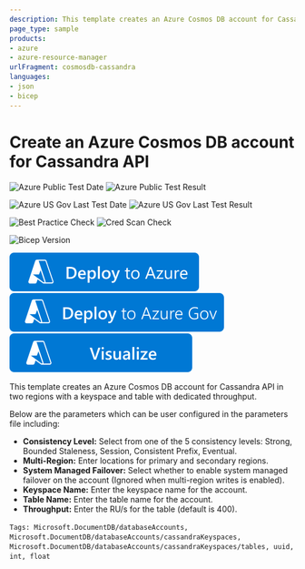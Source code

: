 ```yaml
---
description: This template creates an Azure Cosmos DB account for Cassandra API in two regions with a keyspace and table with dedicated throughput.
page_type: sample
products:
- azure
- azure-resource-manager
urlFragment: cosmosdb-cassandra
languages:
- json
- bicep
---
```

# Create an Azure Cosmos DB account for Cassandra API

![Azure Public Test Date](https://azurequickstartsservice.blob.core.windows.net/badges/quickstarts/microsoft.documentdb/cosmosdb-cassandra/PublicLastTestDate.svg)
![Azure Public Test Result](https://azurequickstartsservice.blob.core.windows.net/badges/quickstarts/microsoft.documentdb/cosmosdb-cassandra/PublicDeployment.svg)

![Azure US Gov Last Test Date](https://azurequickstartsservice.blob.core.windows.net/badges/quickstarts/microsoft.documentdb/cosmosdb-cassandra/FairfaxLastTestDate.svg)
![Azure US Gov Last Test Result](https://azurequickstartsservice.blob.core.windows.net/badges/quickstarts/microsoft.documentdb/cosmosdb-cassandra/FairfaxDeployment.svg)

![Best Practice Check](https://azurequickstartsservice.blob.core.windows.net/badges/quickstarts/microsoft.documentdb/cosmosdb-cassandra/BestPracticeResult.svg)
![Cred Scan Check](https://azurequickstartsservice.blob.core.windows.net/badges/quickstarts/microsoft.documentdb/cosmosdb-cassandra/CredScanResult.svg)

![Bicep Version](https://azurequickstartsservice.blob.core.windows.net/badges/quickstarts/microsoft.documentdb/cosmosdb-cassandra/BicepVersion.svg)

[![Deploy To Azure](https://raw.githubusercontent.com/Azure/azure-quickstart-templates/master/1-CONTRIBUTION-GUIDE/images/deploytoazure.svg?sanitize=true)](https://portal.azure.com/#create/Microsoft.Template/uri/https%3A%2F%2Fraw.githubusercontent.com%2FAzure%2Fazure-quickstart-templates%2Fmaster%2Fquickstarts%2Fmicrosoft.documentdb%2Fcosmosdb-cassandra%2Fazuredeploy.json)
[![Deploy To Azure US Gov](https://raw.githubusercontent.com/Azure/azure-quickstart-templates/master/1-CONTRIBUTION-GUIDE/images/deploytoazuregov.svg?sanitize=true)](https://portal.azure.us/#create/Microsoft.Template/uri/https%3A%2F%2Fraw.githubusercontent.com%2FAzure%2Fazure-quickstart-templates%2Fmaster%2Fquickstarts%2Fmicrosoft.documentdb%2Fcosmosdb-cassandra%2Fazuredeploy.json)
[![Visualize](https://raw.githubusercontent.com/Azure/azure-quickstart-templates/master/1-CONTRIBUTION-GUIDE/images/visualizebutton.svg?sanitize=true)](http://armviz.io/#/?load=https%3A%2F%2Fraw.githubusercontent.com%2FAzure%2Fazure-quickstart-templates%2Fmaster%2Fquickstarts%2Fmicrosoft.documentdb%2Fcosmosdb-cassandra%2Fazuredeploy.json)

This template creates an Azure Cosmos DB account for Cassandra API in two regions with a keyspace and table with dedicated throughput.

Below are the parameters which can be user configured in the parameters file including:

- **Consistency Level:** Select from one of the 5 consistency levels: Strong, Bounded Staleness, Session, Consistent Prefix, Eventual.
- **Multi-Region:** Enter locations for primary and secondary regions.
- **System Managed Failover:** Select whether to enable system managed failover on the account (Ignored when multi-region writes is enabled).
- **Keyspace Name:** Enter the keyspace name for the account.
- **Table Name:** Enter the table name for the account.
- **Throughput:** Enter the RU/s for the table (default is 400).

`Tags: Microsoft.DocumentDB/databaseAccounts, Microsoft.DocumentDB/databaseAccounts/cassandraKeyspaces, Microsoft.DocumentDB/databaseAccounts/cassandraKeyspaces/tables, uuid, int, float`

